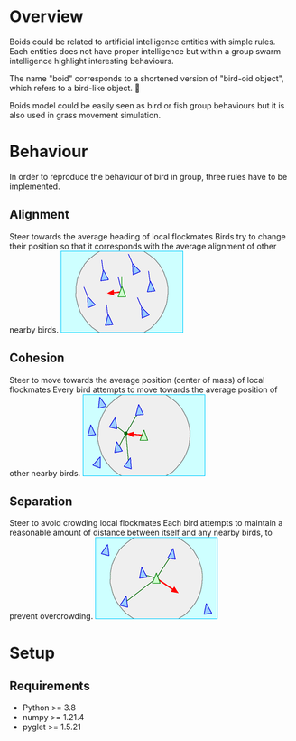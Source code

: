 # Overview
Boids could be related to artificial intelligence entities with simple rules. Each entities does not have proper intelligence but within a group swarm intelligence highlight interesting behaviours.

The name "boid" corresponds to a shortened version of "bird-oid object", which refers to a bird-like object. 🐣

Boids model could be easily seen as bird or fish group behaviours but it is also used in grass movement simulation.

# Behaviour
In order to reproduce the behaviour of bird in group, three rules have to be implemented.

## Alignment
Steer towards the average heading of local flockmates
Birds try to change their position so that it corresponds with the average alignment of other nearby birds.
![Alignment](img/Rule_alignment.gif)

## Cohesion
Steer to move towards the average position (center of mass) of local flockmates
Every bird attempts to move towards the average position of other nearby birds.
![Cohesion](img/Rule_cohesion.gif)

## Separation
Steer to avoid crowding local flockmates
Each bird attempts to maintain a reasonable amount of distance between itself and any nearby birds, to prevent overcrowding.
![Separation](img/Rule_separation.gif)

# Setup

## Requirements
- Python >= 3.8
- numpy >= 1.21.4
- pyglet >= 1.5.21
